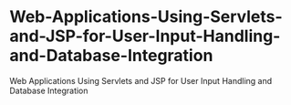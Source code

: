 # Web-Applications-Using-Servlets-and-JSP-for-User-Input-Handling-and-Database-Integration
Web Applications Using Servlets and JSP for User Input Handling and Database Integration
